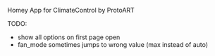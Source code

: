 Homey App for ClimateControl by ProtoART

TODO:
* show all options on first page open
* fan_mode sometimes jumps to wrong value (max instead of auto)

